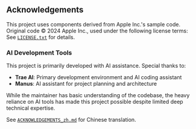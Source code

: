 ## Acknowledgements

This project uses components derived from Apple Inc.'s sample code.  
Original code © 2024 Apple Inc., used under the following license terms:  
See [`LICENSE.txt`](<ThirdParty/Apple Inc./CreatingADataVisualizationDashboardWithSwiftCharts/LICENSE.txt>) for details.

### AI Development Tools

This project is primarily developed with AI assistance. Special thanks to:
- **Trae AI**: Primary development environment and AI coding assistant
- **Manus**: AI assistant for project planning and architecture

While the maintainer has basic understanding of the codebase, the heavy reliance on AI tools has made this project possible despite limited deep technical expertise.

See [`ACKNOWLEDGEMENTS_zh.md`](ACKNOWLEDGEMENTS_zh.md) for Chinese translation.